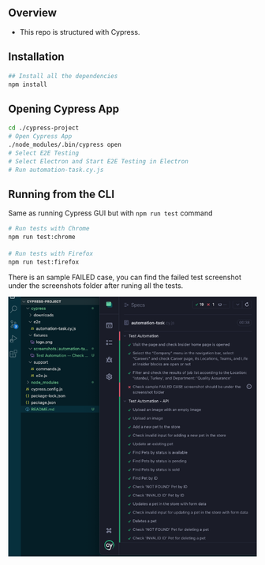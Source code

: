 ## Overview

- This repo is structured with Cypress.

## Installation

```bash
## Install all the dependencies
npm install
```

## Opening Cypress App

```bash
cd ./cypress-project
# Open Cypress App
./node_modules/.bin/cypress open
# Select E2E Testing
# Select Electron and Start E2E Testing in Electron
# Run automation-task.cy.js
```


## Running from the CLI

Same as running Cypress GUI but with `npm run test` command

```bash
# Run tests with Chrome
npm run test:chrome

# Run tests with Firefox
npm run test:firefox
```

There is an  sample FAILED case, you can find the failed test screenshot under the screenshots folder after runing all the tests.

![Tests Passes](image.png)